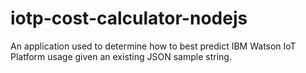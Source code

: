 # iotp-cost-calculator-nodejs
An application used to determine how to best predict IBM Watson IoT Platform usage given an existing JSON sample string.
